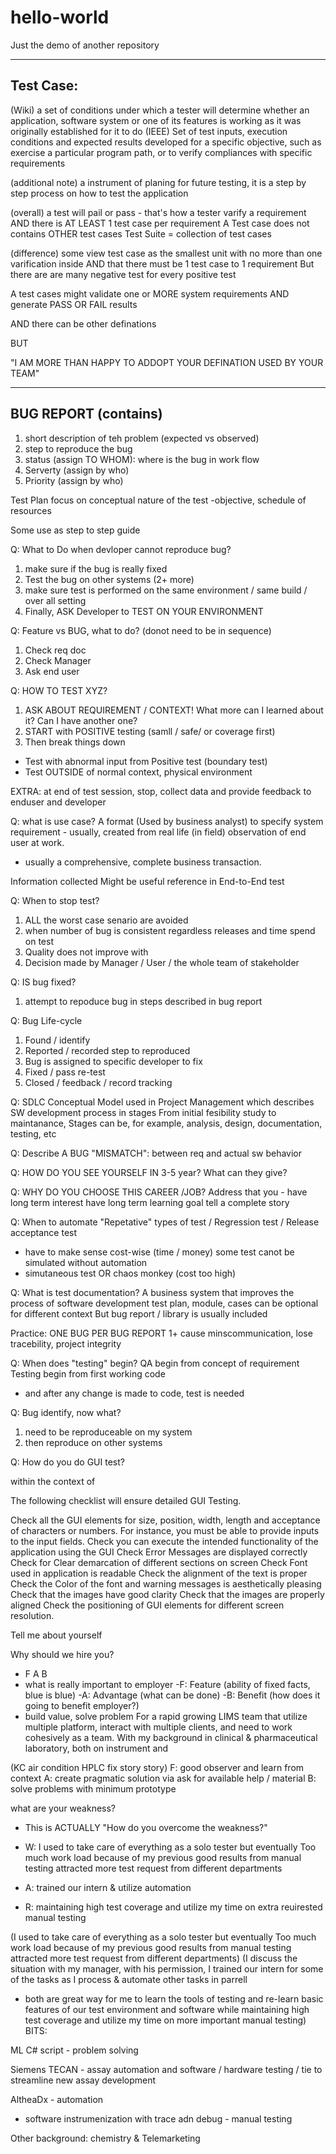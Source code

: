 # hello-world
Just the demo of another repository

---------------------------------
Test Case:
---------------------------------
(Wiki)
a set of conditions under which a tester will determine
whether an application, software system or
one of its features is working
as it was originally established for it to do
(IEEE)
Set of test inputs, execution conditions and expected results
developed for a specific objective,
such as exercise a particular program path, or
to verify compliances with specific requirements

(additional note)
a instrument of planing for future testing,
it is a step by step process on how to test the application

(overall)
a test will pail or pass -
that's how a tester varify a requirement
AND there is AT LEAST 1 test case per requirement
A Test case does not contains OTHER test cases
Test Suite = collection of test cases

(difference)
some view test case as the smallest unit
with no more than one varification inside
AND that there must be 1 test case to 1 requirement
But there are are many negative test for every positive test

A test cases might validate one or MORE system requirements
AND generate PASS OR FAIL results

AND there can be other definations

BUT

"I AM MORE THAN HAPPY TO ADDOPT YOUR DEFINATION USED BY YOUR TEAM"

---------------------------------
BUG REPORT (contains)
---------------------------------
1. short description of teh problem (expected vs observed)
2. step to reproduce the bug
3. status (assign TO WHOM): where is the bug in work flow
4. Serverty (assign by who)
5. Priority (assign by who)

Test Plan focus on conceptual nature of the test
-objective, schedule of resources

Some use as step to step guide

Q: What to Do when devloper cannot reproduce bug?
1. make sure if the bug is really fixed
2. Test the bug on other systems (2+ more)
3. make sure test is performed on the same environment / same build /
over all setting
4. Finally, ASK Developer to TEST ON YOUR ENVIRONMENT

Q: Feature vs BUG, what to do?
(donot need to be in sequence)
1. Check req doc
2. Check Manager
3. Ask end user

Q: HOW TO TEST XYZ?
1. ASK ABOUT REQUIREMENT / CONTEXT! What more can I learned about it?
Can I have another one?
2. START with POSITIVE testing (samll / safe/ or coverage first)
3. Then break things down
- Test with abnormal input from Positive test (boundary test)
- Test OUTSIDE of normal context, physical environment

EXTRA: at end of test session, stop,
collect data and provide feedback to enduser and developer

Q: what is use case?
A format (Used by business analyst) to specify system requirement -
usually, created from real life (in field) observation of end user at work.
- usually a comprehensive, complete business transaction.

Information collected Might be useful reference in End-to-End test

Q: When to stop test?
1. ALL the worst case senario are avoided
2. when number of bug is consistent regardless releases and time spend on test
3. Quality does not improve with
4. Decision made by Manager / User / the whole team of stakeholder

Q: IS bug fixed?
1. attempt to repoduce bug in steps described in bug report

Q: Bug Life-cycle
1. Found / identify
2. Reported / recorded step to reproduced
3. Bug is assigned to specific developer to fix
4. Fixed / pass re-test
5. Closed / feedback / record tracking

Q: SDLC
Conceptual Model used in Project Management
which describes
SW development process in stages
From initial fesibility study to maintanance,
Stages can be,
for example, analysis, design, documentation, testing, etc

Q: Describe A BUG
"MISMATCH": between req and actual sw behavior

Q: HOW DO YOU SEE YOURSELF IN 3-5 year?
What can they give?

Q: WHY DO YOU CHOOSE THIS CAREER /JOB?
Address that you -
have long term interest
have long term learning goal
tell a complete story

Q: When to automate
"Repetative" types of test / Regression test / Release acceptance test
- have to make sense cost-wise (time / money)
some test canot be simulated without automation
- simutaneous test OR chaos monkey (cost too high)

Q: What is test documentation?
   A business system that improves the process of software development
   test plan, module, cases can be optional for different context
   But bug report / library is usually included

Practice: ONE BUG PER BUG REPORT
1+ cause minscommunication, lose tracebility, project integrity

Q: When does "testing" begin?
QA begin from concept of requirement
Testing begin from first working code
- and after any change is made to code, test is needed

Q: Bug identify, now what?
1. need to be reproduceable on my system
2. then reproduce on other systems

Q: How do you do GUI test?

within the context of

The following checklist will ensure detailed GUI Testing.

Check all the GUI elements for size, position, width, length and
acceptance of characters or numbers. For instance, you must be able to
provide inputs to the input fields.
Check you can execute the intended functionality of the application
using the GUI
Check Error Messages are displayed correctly
Check for Clear demarcation of different sections on screen
Check Font used in application is readable
Check the alignment of the text is proper
Check the Color of the font and warning messages is aesthetically pleasing
Check that the images have good clarity
Check that the images are properly aligned
Check the positioning of GUI elements for different screen resolution.

Tell me about yourself

Why should we hire you?
- F A B
- what is really important to employer
-F: Feature (ability of fixed facts, blue is blue)
-A: Advantage (what can be done)
-B: Benefit (how does it going to benefit employer?)
- build value, solve problem
For a rapid growing LIMS team that utilize multiple platform, interact
with multiple clients,
and need to work cohesively as a team.
With my background in clinical & pharmaceutical laboratory, both on
instrument and

(KC air condition HPLC fix story story)
F: good observer and learn from context
A: create pragmatic solution via ask for available help / material
B: solve problems with minimum prototype



what are your weakness?
 - This is ACTUALLY "How do you overcome the weakness?"

 - W: I used to take care of everything as a solo tester
      but eventually Too much work load because of my previous good
results from manual testing
      attracted more test request from different departments

 - A: trained our intern & utilize automation

 - R: maintaining high test coverage and utilize my time on extra
reuirested manual testing

(I used to take care of everything as a solo tester
but eventually Too much work load because of my previous good results
from manual testing
attracted more test request from different departments)
(I discuss the situation with my manager, with his permission,
I trained our intern for some of the tasks as I process
& automate other tasks in parrell
- both are great way for me to learn the tools of testing
and re-learn basic features of our test environment and software
while maintaining high test coverage and utilize my time on more
important manual testing)
BITS:

ML C# script - problem solving

Siemens TECAN - assay automation and software / hardware testing /
tie to streamline new assay development

AltheaDx - automation
- software instrumenization with trace adn debug
         - manual testing

Other background: chemistry & Telemarketing

